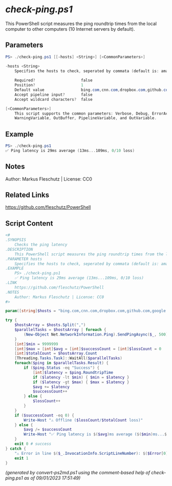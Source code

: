 *check-ping.ps1*
================

This PowerShell script measures the ping roundtrip times from the local computer to other computers (10 Internet servers by default).

Parameters
----------
```powershell
PS> ./check-ping.ps1 [[-hosts] <String>] [<CommonParameters>]

-hosts <String>
    Specifies the hosts to check, seperated by commata (default is: amazon.com,bing.com,cnn.com,dropbox.com,github.com,google.com,live.com,meta.com,x.com,youtube.com)
    
    Required?                    false
    Position?                    1
    Default value                bing.com,cnn.com,dropbox.com,github.com,google.com,ibm.com,live.com,meta.com,x.com,youtube.com
    Accept pipeline input?       false
    Accept wildcard characters?  false

[<CommonParameters>]
    This script supports the common parameters: Verbose, Debug, ErrorAction, ErrorVariable, WarningAction, 
    WarningVariable, OutBuffer, PipelineVariable, and OutVariable.
```

Example
-------
```powershell
PS> ./check-ping.ps1
✅ Ping latency is 29ms average (13ms...109ms, 0/10 loss)

```

Notes
-----
Author: Markus Fleschutz | License: CC0

Related Links
-------------
https://github.com/fleschutz/PowerShell

Script Content
--------------
```powershell
<#
.SYNOPSIS
	Checks the ping latency 
.DESCRIPTION
	This PowerShell script measures the ping roundtrip times from the local computer to other computers (10 Internet servers by default).
.PARAMETER hosts
	Specifies the hosts to check, seperated by commata (default is: amazon.com,bing.com,cnn.com,dropbox.com,github.com,google.com,live.com,meta.com,x.com,youtube.com)
.EXAMPLE
	PS> ./check-ping.ps1
	✅ Ping latency is 29ms average (13ms...109ms, 0/10 loss)
.LINK
	https://github.com/fleschutz/PowerShell
.NOTES
	Author: Markus Fleschutz | License: CC0
#>

param([string]$hosts = "bing.com,cnn.com,dropbox.com,github.com,google.com,ibm.com,live.com,meta.com,x.com,youtube.com")

try {
	$hostsArray = $hosts.Split(",")
	$parallelTasks = $hostsArray | foreach {
		(New-Object Net.NetworkInformation.Ping).SendPingAsync($_, 500)
	}
	[int]$min = 9999999
	[int]$max = [int]$avg = [int]$successCount = [int]$lossCount = 0
	[int]$totalCount = $hostsArray.Count
	[Threading.Tasks.Task]::WaitAll($parallelTasks)
	foreach($ping in $parallelTasks.Result) {
		if ($ping.Status -eq "Success") {
			[int]$latency = $ping.RoundtripTime
			if ($latency -lt $min) { $min = $latency }
			if ($latency -gt $max) { $max = $latency }
			$avg += $latency
			$successCount++
		} else {
			$lossCount++
		}
	}
	if ($successCount -eq 0) {
		Write-Host "⚠️ Offline ($lossCount/$totalCount loss)"
	} else {
		$avg /= $successCount
		Write-Host "✅ Ping latency is $($avg)ms average ($($min)ms...$($max)ms, $lossCount/$totalCount loss)"
	}
	exit 0 # success
} catch {
	"⚠️ Error in line $($_.InvocationInfo.ScriptLineNumber): $($Error[0])"
	exit 1
}
```

*(generated by convert-ps2md.ps1 using the comment-based help of check-ping.ps1 as of 09/01/2023 17:51:49)*
